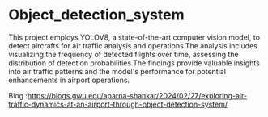 # Object_detection_system
This project employs YOLOV8, a state-of-the-art computer vision model, to detect aircrafts for air traffic analysis and operations.The analysis includes visualizing the frequency of detected flights over time, assessing the distribution of detection probabilities.The findings provide valuable insights into air traffic patterns and the model's performance for potential enhancements in airport operations.

Blog :https://blogs.gwu.edu/aparna-shankar/2024/02/27/exploring-air-traffic-dynamics-at-an-airport-through-object-detection-system/
